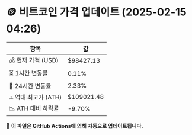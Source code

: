 # 🪙 비트코인 가격 업데이트 (2025-02-15 04:26)

| 항목                | 값 |
|--------------------|----------------|
| 💰 현재 가격 (USD) | $98427.13 |
| ⏳ 1시간 변동률    | 0.11% |
| 📆 24시간 변동률   | 2.33% |
| 🔝 역대 최고가 (ATH) | $109021.48 |
| 📉 ATH 대비 하락률 | -9.70% |

🔄 **이 파일은 GitHub Actions에 의해 자동으로 업데이트됩니다.**

